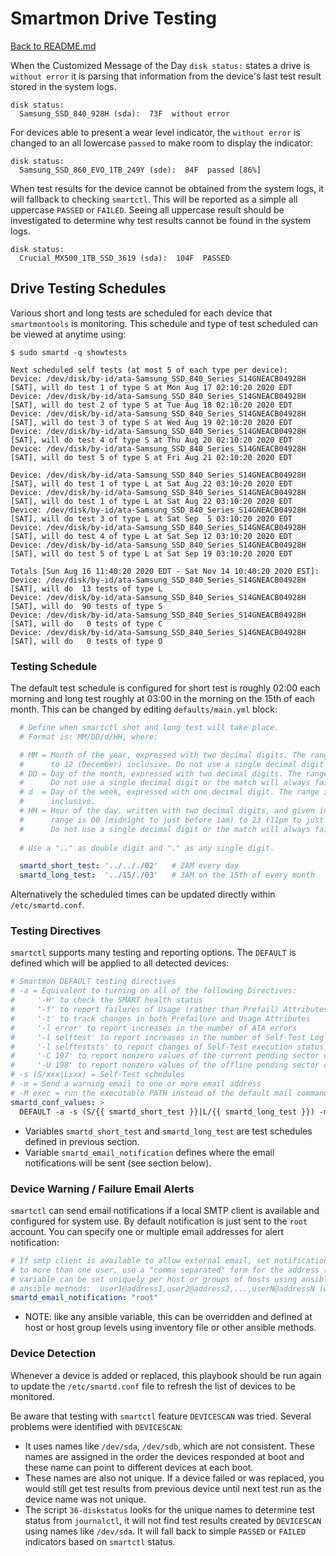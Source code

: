
# Smartmon Drive Testing

[Back to README.md](../README.md)

When the Customized Message of the Day `disk status:` states a drive is `without error` it is parsing that information from the device's last test result stored in the system logs.

```text
disk status:
  Samsung_SSD_840_928H (sda):  73F  without error
```

For devices able to present a wear level indicator, the `without error` is changed to an all lowercase `passed` to make room to display the indicator:

```text
disk status:
  Samsung_SSD_860_EVO_1TB_249Y (sde):  84F  passed [86%]
```

When test results for the device cannot be obtained from the system logs, it will fallback to checking `smartctl`.  This will be reported as a simple all uppercase `PASSED` or `FAILED`. Seeing all uppercase result should be investigated to determine why test results cannot be found in the system logs.

```text
disk status:
  Crucial_MX500_1TB_SSD_3619 (sda):  104F  PASSED
```

## Drive Testing Schedules

Various short and long tests are scheduled for each device that `smartmontools` is monitoring.  This schedule and type of test scheduled can be viewed at anytime using:

```text
$ sudo smartd -q showtests

Next scheduled self tests (at most 5 of each type per device):
Device: /dev/disk/by-id/ata-Samsung_SSD_840_Series_S14GNEACB04928H [SAT], will do test 1 of type S at Mon Aug 17 02:10:20 2020 EDT
Device: /dev/disk/by-id/ata-Samsung_SSD_840_Series_S14GNEACB04928H [SAT], will do test 2 of type S at Tue Aug 18 02:10:20 2020 EDT
Device: /dev/disk/by-id/ata-Samsung_SSD_840_Series_S14GNEACB04928H [SAT], will do test 3 of type S at Wed Aug 19 02:10:20 2020 EDT
Device: /dev/disk/by-id/ata-Samsung_SSD_840_Series_S14GNEACB04928H [SAT], will do test 4 of type S at Thu Aug 20 02:10:20 2020 EDT
Device: /dev/disk/by-id/ata-Samsung_SSD_840_Series_S14GNEACB04928H [SAT], will do test 5 of type S at Fri Aug 21 02:10:20 2020 EDT

Device: /dev/disk/by-id/ata-Samsung_SSD_840_Series_S14GNEACB04928H [SAT], will do test 1 of type L at Sat Aug 22 03:10:20 2020 EDT
Device: /dev/disk/by-id/ata-Samsung_SSD_840_Series_S14GNEACB04928H [SAT], will do test 1 of type L at Sat Aug 22 03:10:20 2020 EDT
Device: /dev/disk/by-id/ata-Samsung_SSD_840_Series_S14GNEACB04928H [SAT], will do test 3 of type L at Sat Sep  5 03:10:20 2020 EDT
Device: /dev/disk/by-id/ata-Samsung_SSD_840_Series_S14GNEACB04928H [SAT], will do test 4 of type L at Sat Sep 12 03:10:20 2020 EDT
Device: /dev/disk/by-id/ata-Samsung_SSD_840_Series_S14GNEACB04928H [SAT], will do test 5 of type L at Sat Sep 19 03:10:20 2020 EDT

Totals [Sun Aug 16 11:40:20 2020 EDT - Sat Nov 14 10:40:20 2020 EST]:
Device: /dev/disk/by-id/ata-Samsung_SSD_840_Series_S14GNEACB04928H [SAT], will do  13 tests of type L
Device: /dev/disk/by-id/ata-Samsung_SSD_840_Series_S14GNEACB04928H [SAT], will do  90 tests of type S
Device: /dev/disk/by-id/ata-Samsung_SSD_840_Series_S14GNEACB04928H [SAT], will do   0 tests of type C
Device: /dev/disk/by-id/ata-Samsung_SSD_840_Series_S14GNEACB04928H [SAT], will do   0 tests of type O
```

### Testing Schedule

The default test schedule is configured for short test is roughly 02:00 each morning and long test roughly at 03:00 in the morning on the 15th of each month. This can be changed by editing `defaults/main.yml` block:

```yaml
  # Define when smartctl shot and long test will take place. 
  # Format is: MM/DD/d/HH, where:

  # MM = Month of the year, expressed with two decimal digits. The range is from 01 (January)
  #      to 12 (December) inclusive. Do not use a single decimal digit or the match will always fail!
  # DD = Day of the month, expressed with two decimal digits. The range is from 01 to 31 inclusive. 
  #      Do not use a single decimal digit or the match will always fail!
  # d  = Day of the week, expressed with one decimal digit. The range is from 1 (Monday) to 7 (Sunday)
  #      inclusive.
  # HH = Hour of the day, written with two decimal digits, and given in hours after midnight. The 
  #      range is 00 (midnight to just before 1am) to 23 (11pm to just before midnight) inclusive.
  #      Do not use a single decimal digit or the match will always fail!
  
  # Use a ".." as double digit and "." as any single digit.

  smartd_short_test: '../.././02'   # 2AM every day
  smartd_long_test:  '../15/./03'   # 3AM on the 15th of every month
```

Alternatively the scheduled times can be updated directly within `/etc/smartd.conf`.

### Testing Directives

`smartctl` supports many testing and reporting options. The `DEFAULT` is defined which will be applied to all detected devices:

```yaml
# Smartmon DEFAULT testing directives
# -a = Equivalent to turning on all of the following Directives:
#     '-H' to check the SMART health status
#     '-f' to report failures of Usage (rather than Prefail) Attributes
#     '-t' to track changes in both Prefailure and Usage Attributes
#     '-l error' to report increases in the number of ATA errors
#     '-l selftest' to report increases in the number of Self-Test Log errors
#     '-l selfteststs' to report changes of Self-Test execution status
#     '-C 197' to report nonzero values of the current pending sector count
#     '-U 198' to report nonzero values of the offline pending sector count
# -s (S/xxx|Lxxx) = Self-Test schedules
# -m = Send a warning email to one or more email address
# -M exec = run the executable PATH instead of the default mail command, when smartd needs to send email
smartd_conf_values: >
  DEFAULT -a -s (S/{{ smartd_short_test }}|L/{{ smartd_long_test }}) -m {{ smartd_email_notification }} -M exec /usr/share/smartmontools/smartd-runner

```

* Variables `smartd_short_test` and `smartd_long_test` are test schedules defined in previous section.
* Variable `smartd_email_notification` defines where the email notifications will be sent (see section below).

### Device Warning / Failure Email Alerts

`smartctl` can send email notifications if a local SMTP client is available and configured for system use.  By default notification is just sent to the `root` account.  You can specify one or multiple email addresses for alert notification:

```yaml
# If smtp client is available to allow external email, set notification email address. To send email
# to more than one user, use a "comma separated" form for the address (no spaces). Reminder this
# variable can be set uniquely per host or groups of hosts using ansible inventory file or other
# ansible methods:  user1@address1,user2@address2,...,userN@addressN (with no spaces)
smartd_email_notification: "root"
```

* NOTE: like any ansible variable, this can be overridden and defined at host or host group levels using inventory file or other ansible methods.

### Device Detection

Whenever a device is added or replaced, this playbook should be run again to update the `/etc/smartd.conf` file to refresh the list of devices to be monitored.

Be aware that testing with `smartctl` feature `DEVICESCAN` was tried. Several problems were identified with `DEVICESCAN`:

* It uses names like `/dev/sda`, `/dev/sdb`, which are not consistent. These names are assigned in the order the devices responded at boot and these name can point to different devices at each boot.
* These names are also not unique. If a device failed or was replaced, you would still get test results from previous device until next test run as the device name was not unique.
* The script `36-diskstatus` looks for the unique names to determine test status from `journalctl`, it will not find test results created by `DEVICESCAN` using names like `/dev/sda`. It will fall back to simple `PASSED` or `FAILED` indicators based on `smartctl` status.
